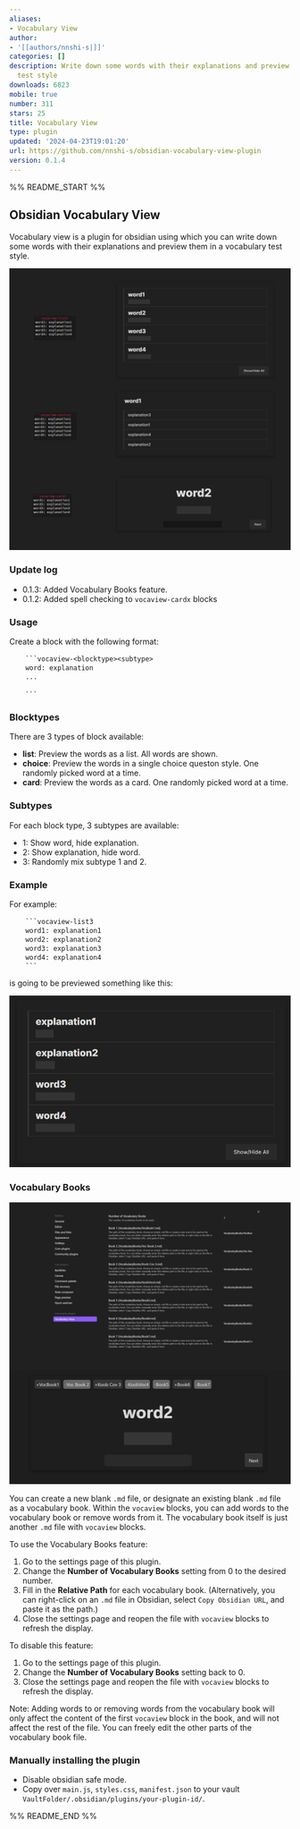 ```yaml
---
aliases:
- Vocabulary View
author:
- '[[authors/nnshi-s|]]'
categories: []
description: Write down some words with their explanations and preview them in a vocabulary
  test style
downloads: 6823
mobile: true
number: 311
stars: 25
title: Vocabulary View
type: plugin
updated: '2024-04-23T19:01:20'
url: https://github.com/nnshi-s/obsidian-vocabulary-view-plugin
version: 0.1.4
---
```


%% README_START %%

## Obsidian Vocabulary View
Vocabulary view is a plugin for obsidian using which you can write down some words with their explanations and preview them in a vocabulary test style.

![show](https://raw.githubusercontent.com/nnshi-s/obsidian-vocabulary-view-plugin/main/readme_img/readme_show.png)

### Update log
- 0.1.3: Added Vocabulary Books feature.
- 0.1.2: Added spell checking to `vocaview-cardx` blocks

### Usage
Create a block with the following format:
```
    ```vocaview-<blocktype><subtype>
    word: explanation
    ...

    ```
```
### Blocktypes
There are 3 types of block available:  
- **list**:   Preview the words as a list. All words are shown.
- **choice**: Preview the words in a single choice queston style. One randomly picked word at a time.
- **card**:   Preview the words as a card. One randomly picked word at a time.

### Subtypes
For each block type, 3 subtypes are available:  
- 1: Show word, hide explanation.
- 2: Show explanation, hide word.
- 3: Randomly mix subtype 1 and 2.

### Example
For example:  
```
    ```vocaview-list3
    word1: explanation1
    word2: explanation2
    word3: explanation3
    word4: explanation4
    ```
```
is going to be previewed something like this:  

![example](https://raw.githubusercontent.com/nnshi-s/obsidian-vocabulary-view-plugin/main/readme_img/readme_example.png)

### Vocabulary Books

![vocbooks](https://raw.githubusercontent.com/nnshi-s/obsidian-vocabulary-view-plugin/main/readme_img/readme_vocbook.png)

You can create a new blank `.md` file, or designate an existing blank `.md` file as a vocabulary book. 
Within the `vocaview` blocks, you can add words to the vocabulary book or remove words from it. 
The vocabulary book itself is just another `.md` file with `vocaview` blocks.

To use the Vocabulary Books feature:
1. Go to the settings page of this plugin.
2. Change the **Number of Vocabulary Books** setting from 0 to the desired number.
3. Fill in the **Relative Path** for each vocabulary book. (Alternatively, you can right-click on an `.md` file in Obsidian, select `Copy Obsidian URL`, and paste it as the path.)
4. Close the settings page and reopen the file with `vocaview` blocks to refresh the display.

To disable this feature:
1. Go to the settings page of this plugin.
2. Change the **Number of Vocabulary Books** setting back to 0.
3. Close the settings page and reopen the file with `vocaview` blocks to refresh the display.

Note: Adding words to or removing words from the vocabulary book will only affect the content of the first `vocaview` block in the book, and will not affect the rest of the file. You can freely edit the other parts of the vocabulary book file.

### Manually installing the plugin
- Disable obsidian safe mode.
- Copy over `main.js`, `styles.css`, `manifest.json` to your vault `VaultFolder/.obsidian/plugins/your-plugin-id/`.

%% README_END %%